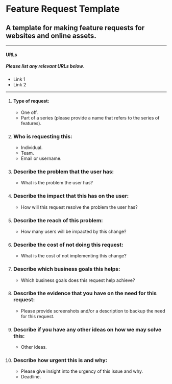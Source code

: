 # Feature Request Template

## A template for making feature requests for websites and online assets.
---

#### URLs
##### Please list any relevant URLs below.
   * Link 1
   * Link 2

---

1. #### Type of request:
    * One off.
    * Part of a series (please provide a name that refers to the series of features).

2. ### Who is requesting this:
    * Individual.
    * Team.
    * Email or username.

3. ### Describe the problem that the user has:
    * What is the problem the user has?


4. ### Describe the impact that this has on the user:
    * How will this request resolve the problem the user has?

5. ### Describe the reach of this problem:
    * How many users will be impacted by this change?

6. ### Describe the cost of not doing this request:
    * What is the cost of not implementing this change?

7. ### Describe which business goals this helps:
    * Which business goals does this request help achieve?

8. ### Describe the evidence that you have on the need for this request:
    * Please provide screenshots and/or a description to backup the need for this request.

9. ### Describe if you have any other ideas on how we may solve this:
    * Other ideas.

10. ### Describe how urgent this is and why:
    * Please give insight into the urgency of this issue and why.
    * Deadline.
